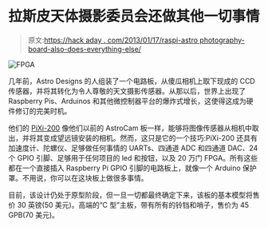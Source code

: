 # 拉斯皮天体摄影委员会还做其他一切事情

> 原文:[https://hack aday . com/2013/01/17/raspi-astro photography-board-also-does-everything-else/](https://hackaday.com/2013/01/17/raspi-astrophotography-board-also-does-everything-else/)

![FPGA](../Images/1379b8bf8930fd1412261078937a373b.png)

几年前，Astro Designs 的人组装了一个电路板，从傻瓜相机上取下现成的 CCD 传感器，并将其转化为令人尊敬的天文摄影传感器。从那以后，世界上出现了 Raspberry Pis、Arduinos 和其他微控制器平台的爆炸式增长，这使得这成为硬件修订的完美时机。

他们的 [PiXi-200](http://www.astro-designs.com/page14.php) 像他们以前的 AstroCam 板一样，能够将图像传感器从相机中取出，并将其变成望远镜安装的相机。然而，这只是它的一个技巧:PiXi-200 还具有加速度计、陀螺仪、足够做任何事情的 UARTs、四通道 ADC 和四通道 DAC、24 个 GPIO 引脚、足够用于任何项目的 led 和按钮，以及 20 万门 FPGA。所有这些都在一个直接插入 Raspberry Pi GPIO 引脚的电路板上，就像一个 Arduino 保护罩。不用说，你可以在这块板上做很多事情。

目前，该设计仍处于原型阶段，但一旦一切都最终确定下来，该板的基本模型将售价 30 英镑(50 美元)。高端的“C 型”主板，带有所有的铃铛和哨子，售价为 45 GPB(70 美元)。